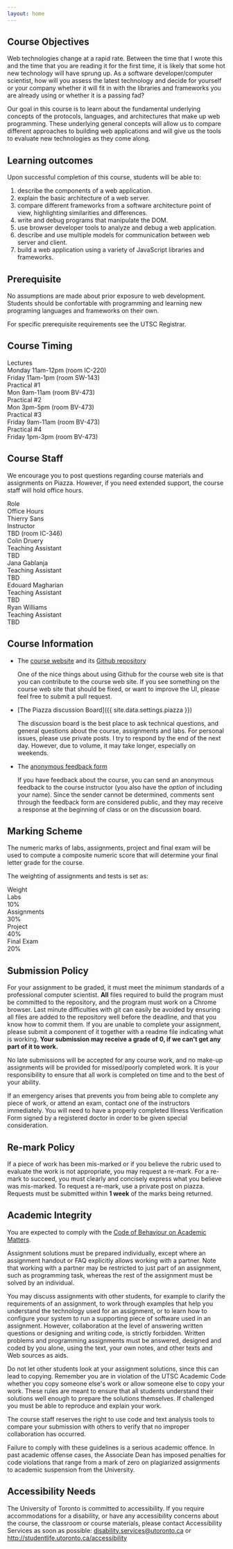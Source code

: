 ```yaml
---
layout: home
---
```


## Course Objectives

Web technologies change at a rapid rate. Between the time that I wrote this and the time that you are reading it for the first time, it is likely that some hot new technology will have sprung up. As a software developer/computer scientist, how will you assess the latest technology and decide for yourself or your company whether it will fit in with the libraries and frameworks you are already using or whether it is a passing fad?

Our goal in this course is to learn about the fundamental underlying concepts of the protocols, languages, and architectures that make up web programming. These underlying general concepts will allow us to compare different approaches to building web applications and will give us the tools to evaluate new technologies as they come along.

## Learning outcomes

Upon successful completion of this course, students will be able to:

1. describe the components of a web application.
1. explain the basic architecture of a web server.
1. compare different frameworks from a software architecture point of view, highlighting similarities and differences.
1. write and debug programs that manipulate the DOM.
1. use browser developer tools to analyze and debug a web application.
1. describe and use multiple models for communication between web server and client.
1. build a web application using a variety of JavaScript libraries and frameworks.

## Prerequisite

No assumptions are made about prior exposure to web development. Students should be confortable with programming and learning new programing languages and frameworks on their own. 

For specific prerequisite requirements see the UTSC Registrar.

## Course Timing

<div class="grid">
    <div class="hrow row">
        <div class="hcolumn column"></div>
        <div class="column"></div>
        <div class="column"></div>
    </div>
    <div class="row">
        <div class="hcolumn column">Lectures</div>
        <div class="column">Monday 11am-12pm (room IC-220)</div>
        <div class="column">Friday 11am-1pm (room SW-143)</div>
    </div>
    <div class="row">
        <div class="hcolumn column">Practical #1</div>
        <div class="column">Mon 9am-11am (room BV-473)</div>
        <div class="column"></div>
    </div>
    <div class="row">
        <div class="hcolumn column">Practical #2</div>
        <div class="column">Mon 3pm-5pm (room BV-473)</div>
        <div class="column"></div>
    </div>
    <div class="row">
        <div class="hcolumn column">Practical #3</div>
        <div class="column">Friday 9am-11am (room BV-473)</div>
        <div class="column"></div>
    </div>
    <div class="row">
        <div class="hcolumn column">Practical #4</div>
        <div class="column">Friday 1pm-3pm (room BV-473)</div>
        <div class="column"></div>
    </div>
</div>

## Course Staff

We encourage you to post questions regarding course materials and assignments on Piazza. However, if you need extended support, the course staff will hold office hours.

<div class="grid">
    <div class="hrow row">
        <div class="hcolumn column"></div>
        <div class="column">Role</div>
        <div class="column">Office Hours</div>
    </div>
    <div class="row">
        <div class="hcolumn column">Thierry Sans</div>
        <div class="column">Instructor</div>
        <div class="column">TBD (room IC-346)</div>
    </div>
    <div class="row">
        <div class="hcolumn column">Colin Druery</div>
        <div class="column">Teaching Assistant</div>
        <div class="column">TBD</div>
    </div>
    <div class="row">
        <div class="hcolumn column">Jana Gablanja</div>
        <div class="column">Teaching Assistant</div>
        <div class="column">TBD</div>
    </div>
    <div class="row">
        <div class="hcolumn column">Edouard Magharian</div>
        <div class="column">Teaching Assistant</div>
        <div class="column">TBD</div>
    </div>
    <div class="row">
        <div class="hcolumn column">Ryan Williams</div>
        <div class="column">Teaching Assistant</div>
        <div class="column">TBD</div>
    </div>
</div>

## Course Information

- The [course website]({{site.data.settings.website}}) and its [Github repository]({{site.data.settings.github}})

	One of the nice things about using Github for the course web site is that you can contribute to the course web site. If you see something on the course web site that should be fixed, or want to improve the UI, please feel free to submit a pull request. 

- [The Piazza discussion Board]({{ site.data.settings.piazza }})

	The discussion board is the best place to ask technical questions, and general questions about the course, assignments and labs. For personal issues, please use private posts. I try to respond by the end of the next day. However, due to volume, it may take longer, especially on weekends.

- The [anonymous feedback form]({{site.data.settings.feedback}})

	If you have feedback about the course, you can send an anonymous feedback to the course instructor (you also have the *option* of including your name). Since the sender cannot be determined, comments sent through the feedback form are considered public, and they may receive a response at the beginning of class or on the discussion board.

## Marking Scheme

The numeric marks of labs, assignments, project and final exam will be used to compute a composite numeric score that will determine your final letter grade for the course.

The weighting of assignments and tests is set as:

<div class="grid">
    <div class="hrow row">
        <div class="hcolumn column"></div>
        <div class="column">Weight</div>
    </div>
    <div class="row">
        <div class="hcolumn column">Labs</div>
        <div class="column">10%</div>
    </div>
    <div class="row">
        <div class="hcolumn column">Assignments</div>
        <div class="column">30%</div>
    </div>
    <div class="row">
        <div class="hcolumn column">Project</div>
        <div class="column">40%</div>
    </div>
    <div class="row">
        <div class="hcolumn column">Final Exam</div>
        <div class="column">20%</div>
    </div>
</div>

## Submission Policy

For your assignment to be graded, it must meet the minimum standards of a professional computer scientist. **All** files required to build the program must be committed to the repository, and the program must work on a Chrome browser. Last minute difficulties with git can easily be avoided by ensuring all files are added to the repository well before the deadline, and that you know how to commit them.  If you are unable to complete your assignment, please submit a component of it together with a readme file indicating what is working. **Your submission may receive a grade of 0, if we can't get any part of it to work.**

No late submissions will be accepted for any course work, and no make-up assignments will be provided for missed/poorly completed work. It is your responsibility to ensure that all work is completed on time and to the best of your ability.

If an emergency arises that prevents you from being able to complete any piece of work, or attend an exam, contact one of the instructors immediately. You will need to have a properly completed Illness Verification Form signed by a registered doctor in order to be given special consideration.

## Re-mark Policy

If a piece of work has been mis-marked or if you believe the rubric used to evaluate the work is not appropriate, you may request a re-mark. For a re-mark to succeed, you must clearly and concisely express what you believe was mis-marked. To request a re-mark, use a private post on piazza. Requests must be submitted within **1 week** of the marks being returned.

## Academic Integrity

You are expected to comply with the [Code of Behaviour on Academic Matters](http://www.governingcouncil.utoronto.ca/Assets/Governing+Council+Digital+Assets/Policies/PDF/ppjun011995.pdf).

Assignment solutions must be prepared individually, except where an assignment handout or FAQ explicitly allows working with a partner. Note that working with a partner may be restricted to just part of an assignment, such as programming task, whereas the rest of the assignment must be solved by an individual.

You may discuss assignments with other students, for example to clarify the requirements of an assignment, to work through examples that help you understand the technology used for an assignment, or to learn how to configure your system to run a supporting piece of software used in an assignment. However, collaboration at the level of answering written questions or designing and writing code, is strictly forbidden. Written problems and programming assignments must be answered, designed and coded by you alone, using the text, your own notes, and other texts and Web sources as aids.

Do not let other students look at your assignment solutions, since this can lead to copying. Remember you are in violation of the UTSC Academic Code whether you copy someone else's work or allow someone else to copy your work. These rules are meant to ensure that all students understand their solutions well enough to prepare the solutions themselves. If challenged you must be able to reproduce and explain your work.

The course staff reserves the right to use code and text analysis tools to compare your submission with others to verify that no improper collaboration has occurred.

Failure to comply with these guidelines is a serious academic offence. In past academic offense cases, the Associate Dean has imposed penalties for code violations that range from a mark of zero on plagiarized assignments to academic suspension from the University.

## Accessibility Needs

The University of Toronto is committed to accessibility. If you require accommodations for a disability, or have any accessibility concerns about the course, the classroom or course materials, please contact Accessibility Services as soon as possible: disability.services@utoronto.ca or <http://studentlife.utoronto.ca/accessibility>
